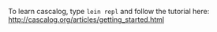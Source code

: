 To learn cascalog, type `lein repl` and follow the tutorial here: http://cascalog.org/articles/getting_started.html

